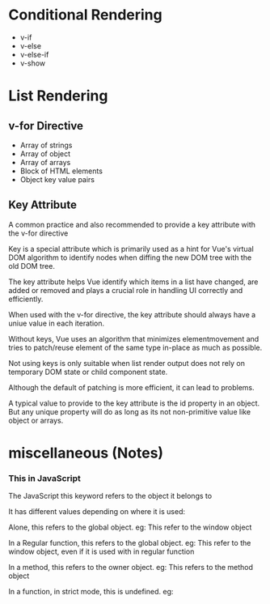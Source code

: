 # Conditional Rendering 

* v-if 
* v-else
* v-else-if
* v-show

# List Rendering
## v-for Directive
* Array of strings
* Array of object
* Array of arrays
* Block of HTML elements
* Object key value pairs

## Key Attribute
A common practice and also recommended to provide a key attribute with the v-for directive

Key is a special attribute which is primarily used as a hint for Vue's virtual DOM algorithm to identify nodes when diffing the new DOM tree with the old DOM tree.

The key attribute helps Vue identify which items in a list have changed, are added or removed and plays a crucial role in handling UI correctly and efficiently.

When used with the v-for directive, the key attribute should always have a uniue value in each iteration.

Without keys, Vue uses an algorithm that minimizes elementmovement and tries to patch/reuse element of the same type in-place as much as possible.

Not using keys is only suitable when list render output does not rely on temporary DOM state or child component state.

Although the default of patching is more efficient, it can lead to problems.

A typical value to provide to the key attribute is the id property in an object. But any unique property will do as long as its not non-primitive value like object or arrays.

# miscellaneous (Notes)

### This in JavaScript

The JavaScript this keyword refers to the object it belongs to

It has different values depending on where it is used:

Alone, this refers to the global object.
eg: This refer to the window object
<script>
  console.log(this)
</script>

In a Regular function, this refers to the global object.
eg: This refer to the window object, even if it is used with in regular function
<script>
  function sum(){
     var add = 2+2;
  console.log("Sum of two n0. is" + add);
  console.log(this);
  }

  sum();
 
</script>

In a method, this refers to the owner object.
eg: This refers to the method object
<script>
  const detail = {
    fullname: 'Binita Subedi',
    faculty: 'Csit',
    sum: function(){
      var add = 2+2;
      console.log("Sum of two no. is" +add);
      console.log(this.name)
      console.log(this);
    }
  }
      detail.sum();
</script>

In a function, in strict mode, this is undefined.
eg:
<script>
  "use strict"
  function sum(){
    var add = 2+2;
    console.log("sum of two no. is "+add);
    console.log(this);
  }
  sum();
</script>
